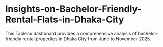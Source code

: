 # Insights-on-Bachelor-Friendly-Rental-Flats-in-Dhaka-City
This Tableau dashboard provides a comprehensive analysis of bachelor-friendly rental properties in Dhaka City from June to November 2025.
